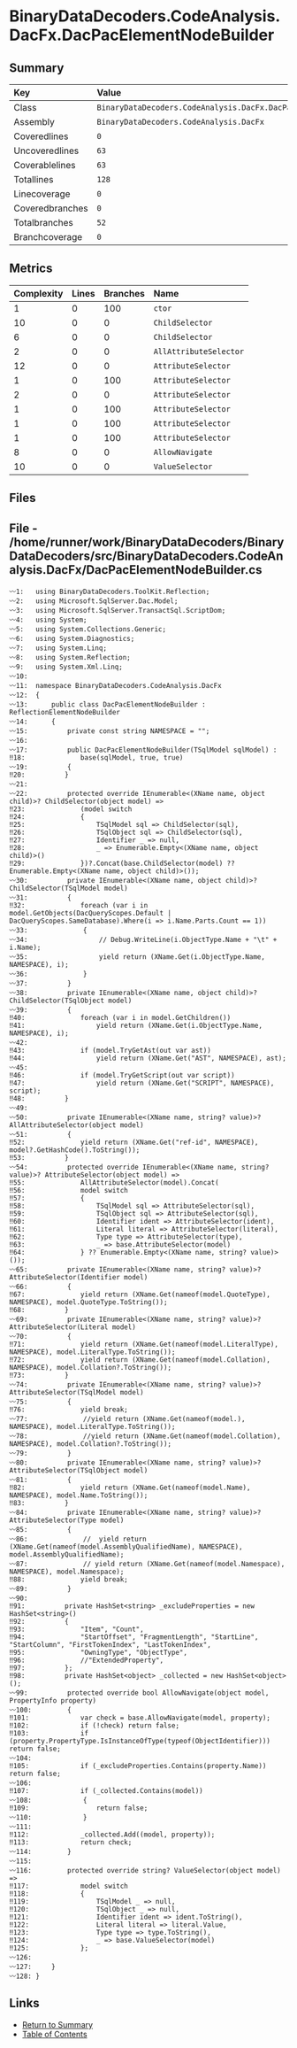 ﻿# BinaryDataDecoders.CodeAnalysis.DacFx.DacPacElementNodeBuilder

## Summary

| Key             | Value                                                            |
| :-------------- | :--------------------------------------------------------------- |
| Class           | `BinaryDataDecoders.CodeAnalysis.DacFx.DacPacElementNodeBuilder` |
| Assembly        | `BinaryDataDecoders.CodeAnalysis.DacFx`                          |
| Coveredlines    | `0`                                                              |
| Uncoveredlines  | `63`                                                             |
| Coverablelines  | `63`                                                             |
| Totallines      | `128`                                                            |
| Linecoverage    | `0`                                                              |
| Coveredbranches | `0`                                                              |
| Totalbranches   | `52`                                                             |
| Branchcoverage  | `0`                                                              |

## Metrics

| Complexity | Lines | Branches | Name                   |
| :--------- | :---- | :------- | :--------------------- |
| 1          | 0     | 100      | `ctor`                 |
| 10         | 0     | 0        | `ChildSelector`        |
| 6          | 0     | 0        | `ChildSelector`        |
| 2          | 0     | 0        | `AllAttributeSelector` |
| 12         | 0     | 0        | `AttributeSelector`    |
| 1          | 0     | 100      | `AttributeSelector`    |
| 2          | 0     | 0        | `AttributeSelector`    |
| 1          | 0     | 100      | `AttributeSelector`    |
| 1          | 0     | 100      | `AttributeSelector`    |
| 1          | 0     | 100      | `AttributeSelector`    |
| 8          | 0     | 0        | `AllowNavigate`        |
| 10         | 0     | 0        | `ValueSelector`        |

## Files

## File - /home/runner/work/BinaryDataDecoders/BinaryDataDecoders/src/BinaryDataDecoders.CodeAnalysis.DacFx/DacPacElementNodeBuilder.cs

```CSharp
〰1:   using BinaryDataDecoders.ToolKit.Reflection;
〰2:   using Microsoft.SqlServer.Dac.Model;
〰3:   using Microsoft.SqlServer.TransactSql.ScriptDom;
〰4:   using System;
〰5:   using System.Collections.Generic;
〰6:   using System.Diagnostics;
〰7:   using System.Linq;
〰8:   using System.Reflection;
〰9:   using System.Xml.Linq;
〰10:  
〰11:  namespace BinaryDataDecoders.CodeAnalysis.DacFx
〰12:  {
〰13:      public class DacPacElementNodeBuilder : ReflectionElementNodeBuilder
〰14:      {
〰15:          private const string NAMESPACE = "";
〰16:  
〰17:          public DacPacElementNodeBuilder(TSqlModel sqlModel) :
‼18:              base(sqlModel, true, true)
〰19:          {
‼20:          }
〰21:  
〰22:          protected override IEnumerable<(XName name, object child)>? ChildSelector(object model) =>
‼23:              (model switch
‼24:              {
‼25:                  TSqlModel sql => ChildSelector(sql),
‼26:                  TSqlObject sql => ChildSelector(sql),
‼27:                  Identifier _ => null,
‼28:                  _ => Enumerable.Empty<(XName name, object child)>()
‼29:              })?.Concat(base.ChildSelector(model) ?? Enumerable.Empty<(XName name, object child)>());
〰30:          private IEnumerable<(XName name, object child)>? ChildSelector(TSqlModel model)
〰31:          {
‼32:              foreach (var i in model.GetObjects(DacQueryScopes.Default | DacQueryScopes.SameDatabase).Where(i => i.Name.Parts.Count == 1))
〰33:              {
〰34:                  // Debug.WriteLine(i.ObjectType.Name + "\t" + i.Name);
〰35:                  yield return (XName.Get(i.ObjectType.Name, NAMESPACE), i);
〰36:              }
〰37:          }
〰38:          private IEnumerable<(XName name, object child)>? ChildSelector(TSqlObject model)
〰39:          {
‼40:              foreach (var i in model.GetChildren())
‼41:                  yield return (XName.Get(i.ObjectType.Name, NAMESPACE), i);
〰42:  
‼43:              if (model.TryGetAst(out var ast))
‼44:                  yield return (XName.Get("AST", NAMESPACE), ast);
〰45:  
‼46:              if (model.TryGetScript(out var script))
‼47:                  yield return (XName.Get("SCRIPT", NAMESPACE), script);
‼48:          }
〰49:  
〰50:          private IEnumerable<(XName name, string? value)>? AllAttributeSelector(object model)
〰51:          {
‼52:              yield return (XName.Get("ref-id", NAMESPACE), model?.GetHashCode().ToString());
‼53:          }
〰54:          protected override IEnumerable<(XName name, string? value)>? AttributeSelector(object model) =>
‼55:              AllAttributeSelector(model).Concat(
‼56:              model switch
‼57:              {
‼58:                  TSqlModel sql => AttributeSelector(sql),
‼59:                  TSqlObject sql => AttributeSelector(sql),
‼60:                  Identifier ident => AttributeSelector(ident),
‼61:                  Literal literal => AttributeSelector(literal),
‼62:                  Type type => AttributeSelector(type),
‼63:                  _ => base.AttributeSelector(model)
‼64:              } ?? Enumerable.Empty<(XName name, string? value)>());
〰65:          private IEnumerable<(XName name, string? value)>? AttributeSelector(Identifier model)
〰66:          {
‼67:              yield return (XName.Get(nameof(model.QuoteType), NAMESPACE), model.QuoteType.ToString());
‼68:          }
〰69:          private IEnumerable<(XName name, string? value)>? AttributeSelector(Literal model)
〰70:          {
‼71:              yield return (XName.Get(nameof(model.LiteralType), NAMESPACE), model.LiteralType.ToString());
‼72:              yield return (XName.Get(nameof(model.Collation), NAMESPACE), model.Collation?.ToString());
‼73:          }
〰74:          private IEnumerable<(XName name, string? value)>? AttributeSelector(TSqlModel model)
〰75:          {
‼76:              yield break;
〰77:              //yield return (XName.Get(nameof(model.), NAMESPACE), model.LiteralType.ToString());
〰78:              //yield return (XName.Get(nameof(model.Collation), NAMESPACE), model.Collation?.ToString());
〰79:          }
〰80:          private IEnumerable<(XName name, string? value)>? AttributeSelector(TSqlObject model)
〰81:          {
‼82:              yield return (XName.Get(nameof(model.Name), NAMESPACE), model.Name.ToString());
‼83:          }
〰84:          private IEnumerable<(XName name, string? value)>? AttributeSelector(Type model)
〰85:          {
〰86:              //  yield return (XName.Get(nameof(model.AssemblyQualifiedName), NAMESPACE), model.AssemblyQualifiedName);
〰87:              // yield return (XName.Get(nameof(model.Namespace), NAMESPACE), model.Namespace);
‼88:              yield break;
〰89:          }
〰90:  
‼91:          private HashSet<string> _excludeProperties = new HashSet<string>()
‼92:          {
‼93:              "Item", "Count",
‼94:              "StartOffset", "FragmentLength", "StartLine", "StartColumn", "FirstTokenIndex", "LastTokenIndex",
‼95:              "OwningType", "ObjectType",
‼96:              //"ExtendedProperty",
‼97:          };
‼98:          private HashSet<object> _collected = new HashSet<object>();
〰99:          protected override bool AllowNavigate(object model, PropertyInfo property)
〰100:         {
‼101:             var check = base.AllowNavigate(model, property);
‼102:             if (!check) return false;
‼103:             if (property.PropertyType.IsInstanceOfType(typeof(ObjectIdentifier))) return false;
〰104: 
‼105:             if (_excludeProperties.Contains(property.Name)) return false;
〰106: 
‼107:             if (_collected.Contains(model))
〰108:             {
‼109:                 return false;
〰110:             }
〰111: 
‼112:             _collected.Add((model, property));
‼113:             return check;
〰114:         }
〰115: 
〰116:         protected override string? ValueSelector(object model) =>
‼117:             model switch
‼118:             {
‼119:                 TSqlModel _ => null,
‼120:                 TSqlObject _ => null,
‼121:                 Identifier ident => ident.ToString(),
‼122:                 Literal literal => literal.Value,
‼123:                 Type type => type.ToString(),
‼124:                 _ => base.ValueSelector(model)
‼125:             };
〰126: 
〰127:     }
〰128: }
```

## Links

* [Return to Summary](Summary.md)
* [Table of Contents](../TOC.md)

